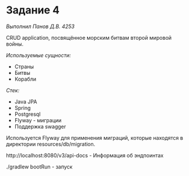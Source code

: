 # Задание 4

_Выполнил Панов Д.В. 4253_

CRUD application, посвящённое морским битвам второй мировой войны.

_Используемые сущности:_
- Страны
- Битвы
- Корабли

_Стек:_
- Java JPA
- Spring
- Postgresql
- Flyway - миграции
- Поддержка swagger

Используется Flyway для применения миграций, которые находятся в директории
resources/db/migration.

http://localhost:8080/v3/api-docs - Информация об эндпоинтах

./gradlew bootRun - запуск
